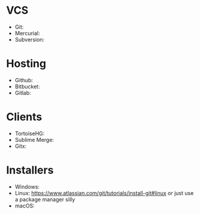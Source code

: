 # VCS

- Git:
- Mercurial:
- Subversion:

# Hosting

- Github:
- Bitbucket:
- Gitlab:

# Clients

- TortoiseHG:
- Sublime Merge:
- Gitx:

# Installers

- Windows:
- Linux: https://www.atlassian.com/git/tutorials/install-git#linux or just use a package manager silly
- macOS:
